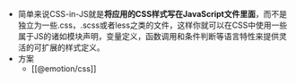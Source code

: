 - 简单来说CSS-in-JS就是**将应用的CSS样式写在JavaScript文件里面**，而不是独立为一些.css，.scss或者less之类的文件，这样你就可以在CSS中使用一些属于JS的诸如模块声明，变量定义，函数调用和条件判断等语言特性来提供灵活的可扩展的样式定义。
- 方案
	- [[@emotion/css]]